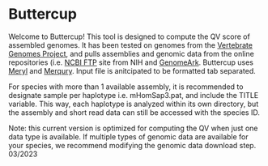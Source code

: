 # Buttercup

Welcome to Buttercup!
This tool is designed to compute the QV score of assembled genomes. It has been tested on genomes from the [Vertebrate Genomes Project](https://vertebrategenomesproject.org/), and pulls assemblies and genomic data from the online repositories (i.e. [NCBI FTP](https://ftp.ncbi.nlm.nih.gov/genomes/all/) site from NIH and [GenomeArk](https://genomeark.github.io/). Buttercup uses [Meryl](https://github.com/marbl/meryl) and [Merqury](https://github.com/marbl/merqury). Input file is anitcipated to be formatted tab separated.

For species with more than 1 available assembly, it is recommended to designate sample per haplotype i.e. mHomSap3.pat, and include the TITLE variable. This way, each haplotype is analyzed within its own directory, but the assembly and short read data can still be accessed with the species ID.

Note: this current version is optimized for computing the QV when just one data type is available. If multiple types of genomic data are available for your species, we recommend modifying the genomic data download step. 03/2023
